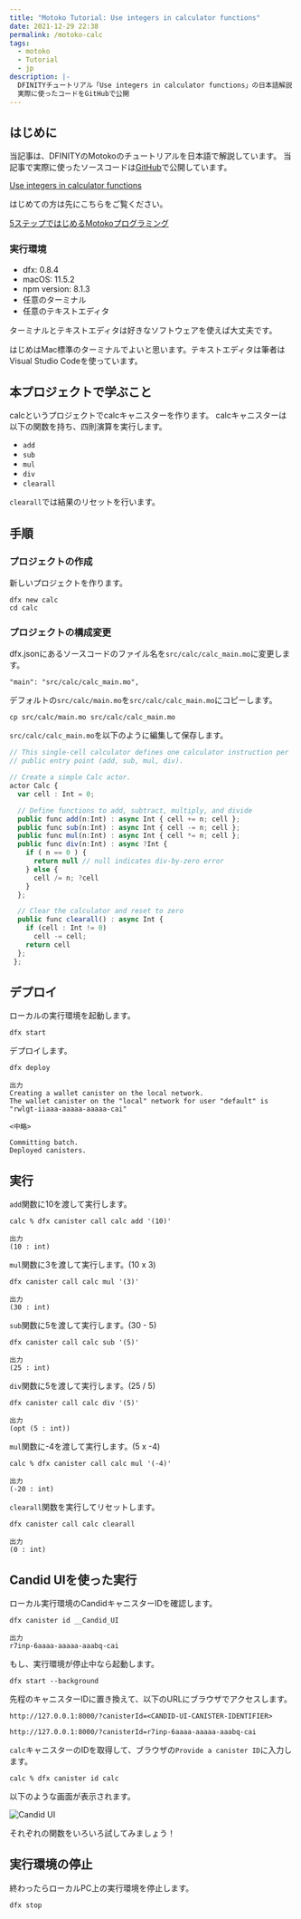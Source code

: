 ```yaml
---
title: "Motoko Tutorial: Use integers in calculator functions"
date: 2021-12-29 22:38
permalink: /motoko-calc
tags:
  - motoko
  - Tutorial
  - jp
description: |-
  DFINITYチュートリアル「Use integers in calculator functions」の日本語解説
  実際に使ったコードをGitHubで公開
---
```


## はじめに
当記事は、DFINITYのMotokoのチュートリアルを日本語で解説しています。
当記事で実際に使ったソースコードは[GitHub](https://github.com/smacon-dev/motoko-tutorial/tree/main/calc)で公開しています。

[Use integers in calculator functions](https://smartcontracts.org/docs/developers-guide/tutorials/calculator.html)

はじめての方は先にこちらをご覧ください。

[5ステップではじめるMotokoプログラミング](/hello-motoko)

### 実行環境
* dfx: 0.8.4
* macOS: 11.5.2
* npm version: 8.1.3
* 任意のターミナル
* 任意のテキストエディタ

ターミナルとテキストエディタは好きなソフトウェアを使えば大丈夫です。

はじめはMac標準のターミナルでよいと思います。テキストエディタは筆者はVisual Studio Codeを使っています。

## 本プロジェクトで学ぶこと
calcというプロジェクトでcalcキャニスターを作ります。
calcキャニスターは以下の関数を持ち、四則演算を実行します。

* `add`
* `sub`
* `mul`
* `div`
* `clearall`

`clearall`では結果のリセットを行います。

## 手順
### プロジェクトの作成

新しいプロジェクトを作ります。

```
dfx new calc
cd calc
```

### プロジェクトの構成変更
dfx.jsonにあるソースコードのファイル名を`src/calc/calc_main.mo`に変更します。
```
"main": "src/calc/calc_main.mo",
```
デフォルトの`src/calc/main.mo`を`src/calc/calc_main.mo`にコピーします。
```
cp src/calc/main.mo src/calc/calc_main.mo
```

`src/calc/calc_main.mo`を以下のように編集して保存します。
```ts
// This single-cell calculator defines one calculator instruction per
// public entry point (add, sub, mul, div).

// Create a simple Calc actor.
actor Calc {
  var cell : Int = 0;

  // Define functions to add, subtract, multiply, and divide
  public func add(n:Int) : async Int { cell += n; cell };
  public func sub(n:Int) : async Int { cell -= n; cell };
  public func mul(n:Int) : async Int { cell *= n; cell };
  public func div(n:Int) : async ?Int {
    if ( n == 0 ) {
      return null // null indicates div-by-zero error
    } else {
      cell /= n; ?cell
    }
  };

  // Clear the calculator and reset to zero
  public func clearall() : async Int {
    if (cell : Int != 0)
      cell -= cell;
    return cell
  };
 };
 ```

 ## デプロイ

ローカルの実行環境を起動します。
```
dfx start
```
デプロイします。
```
dfx deploy
```
```
出力
Creating a wallet canister on the local network.
The wallet canister on the "local" network for user "default" is "rwlgt-iiaaa-aaaaa-aaaaa-cai"

<中略>

Committing batch.
Deployed canisters.
```

## 実行

`add`関数に10を渡して実行します。
```
calc % dfx canister call calc add '(10)'
```
```
出力
(10 : int)
```
`mul`関数に3を渡して実行します。(10 x 3)
```
dfx canister call calc mul '(3)'
```
```
出力
(30 : int)
```
`sub`関数に5を渡して実行します。(30 - 5)
```
dfx canister call calc sub '(5)'
```
```
出力
(25 : int)
```
`div`関数に5を渡して実行します。(25 / 5)
```
dfx canister call calc div '(5)'
```
```
出力
(opt (5 : int))
```
`mul`関数に-4を渡して実行します。(5 x -4)
```
calc % dfx canister call calc mul '(-4)'
```
```
出力
(-20 : int)
```
`clearall`関数を実行してリセットします。
```
dfx canister call calc clearall
```
```
出力
(0 : int)
```

## Candid UIを使った実行

ローカル実行環境のCandidキャニスターIDを確認します。
```
dfx canister id __Candid_UI
```

```
出力
r7inp-6aaaa-aaaaa-aaabq-cai
```

もし、実行環境が停止中なら起動します。
```
dfx start --background
```

先程のキャニスターIDに置き換えて、以下のURLにブラウザでアクセスします。
```
http://127.0.0.1:8000/?canisterId=<CANDID-UI-CANISTER-IDENTIFIER>
```
```
http://127.0.0.1:8000/?canisterId=r7inp-6aaaa-aaaaa-aaabq-cai
```
`calc`キャニスターのIDを取得して、ブラウザの`Provide a canister ID`に入力します。
```
calc % dfx canister id calc
```

以下のような画面が表示されます。

![Candid UI](/media/motoko-calc/2.png)

それぞれの関数をいろいろ試してみましょう！

## 実行環境の停止

終わったらローカルPC上の実行環境を停止します。
```
dfx stop
```